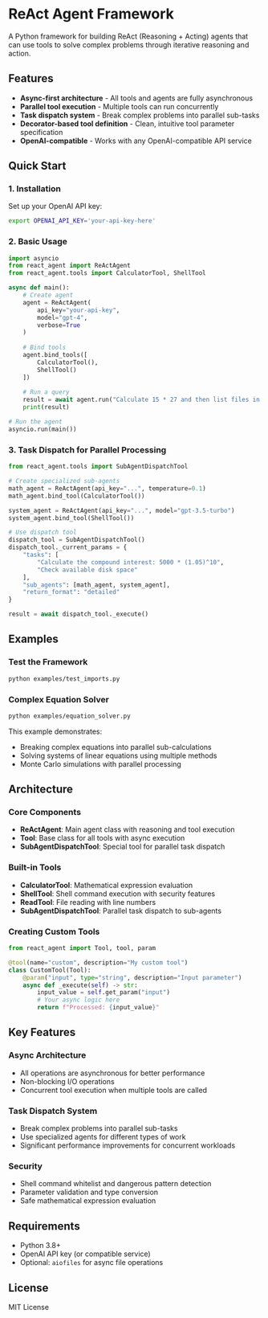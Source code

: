 # ReAct Agent Framework

A Python framework for building ReAct (Reasoning + Acting) agents that can use tools to solve complex problems through iterative reasoning and action.

## Features

- **Async-first architecture** - All tools and agents are fully asynchronous
- **Parallel tool execution** - Multiple tools can run concurrently
- **Task dispatch system** - Break complex problems into parallel sub-tasks
- **Decorator-based tool definition** - Clean, intuitive tool parameter specification
- **OpenAI-compatible** - Works with any OpenAI-compatible API service

## Quick Start

### 1. Installation

Set up your OpenAI API key:
```bash
export OPENAI_API_KEY='your-api-key-here'
```

### 2. Basic Usage

```python
import asyncio
from react_agent import ReActAgent
from react_agent.tools import CalculatorTool, ShellTool

async def main():
    # Create agent
    agent = ReActAgent(
        api_key="your-api-key",
        model="gpt-4",
        verbose=True
    )
    
    # Bind tools
    agent.bind_tools([
        CalculatorTool(),
        ShellTool()
    ])
    
    # Run a query
    result = await agent.run("Calculate 15 * 27 and then list files in current directory")
    print(result)

# Run the agent
asyncio.run(main())
```

### 3. Task Dispatch for Parallel Processing

```python
from react_agent.tools import SubAgentDispatchTool

# Create specialized sub-agents
math_agent = ReActAgent(api_key="...", temperature=0.1)
math_agent.bind_tool(CalculatorTool())

system_agent = ReActAgent(api_key="...", model="gpt-3.5-turbo")
system_agent.bind_tool(ShellTool())

# Use dispatch tool
dispatch_tool = SubAgentDispatchTool()
dispatch_tool._current_params = {
    "tasks": [
        "Calculate the compound interest: 5000 * (1.05)^10",
        "Check available disk space"
    ],
    "sub_agents": [math_agent, system_agent],
    "return_format": "detailed"
}

result = await dispatch_tool._execute()
```

## Examples

### Test the Framework
```bash
python examples/test_imports.py
```

### Complex Equation Solver
```bash
python examples/equation_solver.py
```

This example demonstrates:
- Breaking complex equations into parallel sub-calculations
- Solving systems of linear equations using multiple methods
- Monte Carlo simulations with parallel processing

## Architecture

### Core Components

- **ReActAgent**: Main agent class with reasoning and tool execution
- **Tool**: Base class for all tools with async execution
- **SubAgentDispatchTool**: Special tool for parallel task dispatch

### Built-in Tools

- **CalculatorTool**: Mathematical expression evaluation
- **ShellTool**: Shell command execution with security features
- **ReadTool**: File reading with line numbers
- **SubAgentDispatchTool**: Parallel task dispatch to sub-agents

### Creating Custom Tools

```python
from react_agent import Tool, tool, param

@tool(name="custom", description="My custom tool")
class CustomTool(Tool):
    @param("input", type="string", description="Input parameter")
    async def _execute(self) -> str:
        input_value = self.get_param("input")
        # Your async logic here
        return f"Processed: {input_value}"
```

## Key Features

### Async Architecture
- All operations are asynchronous for better performance
- Non-blocking I/O operations
- Concurrent tool execution when multiple tools are called

### Task Dispatch System
- Break complex problems into parallel sub-tasks
- Use specialized agents for different types of work
- Significant performance improvements for concurrent workloads

### Security
- Shell command whitelist and dangerous pattern detection
- Parameter validation and type conversion
- Safe mathematical expression evaluation

## Requirements

- Python 3.8+
- OpenAI API key (or compatible service)
- Optional: `aiofiles` for async file operations

## License

MIT License